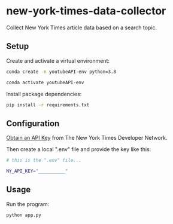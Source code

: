 # new-york-times-data-collector
Collect New York Times article data based on a search topic.


## Setup


Create and activate a virtual environment:

```sh
conda create -n youtubeAPI-env python=3.8

conda activate youtubeAPI-env
```

Install package dependencies:

```sh
pip install -r requirements.txt
```

## Configuration


[Obtain an API Key](https://developer.nytimes.com/) from The New York Times Developer Network.

Then create a local ".env" file and provide the key like this:

```sh
# this is the ".env" file...

NY_API_KEY="__________"
```


## Usage

Run the program:

```sh
python app.py
```





